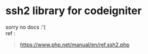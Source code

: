 # ssh2 library for codeigniter 

sorry no docs :'(  
ref :
>https://www.php.net/manual/en/ref.ssh2.php
